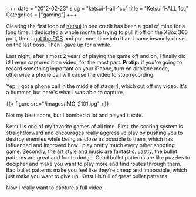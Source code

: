 +++
date = "2012-02-23"
slug = "ketsui-1-all-1cc"
title = "Ketsui 1-ALL 1cc"
Categories = ["gaming"]
+++

Clearing the first loop of [Ketsui](http://en.wikipedia.org/wiki/Ketsui) in one credit has been a goal of mine for a long time. I dedicated a whole month to trying to pull it off on the XBox 360 port, then I [got the PCB](/posts/cave-pgm-boards/) and put more time into it and came insanely close on the last boss. Then I gave up for a while.

Last night, after almost 2 years of playing the game off and on, I finally did it! I even captured it on video, for the most part.  **Protip:** if you're going to record something important on your iPhone, turn on airplane mode, otherwise a phone call will cause the video to stop recording.

Yep, I got a phone call in the middle of stage 4, which cut off my video. It's a bummer, but here's what I was able to capture.

{{< figure src="/images/IMG_2101.jpg" >}}

Not my best score, but I bombed a lot and played it safe.

Ketsui is one of my favorite games of all time.  First, the scoring system is straightforward and encourages really aggressive play by pushing you to destroy enemies while being as close as possible to them, which has influenced and improved how I play pretty much every other shooting game. Secondly, the art style and [music](http://www.youtube.com/watch?v=z472pIce5CY) are fantastic.  Lastly, the bullet patterns are great and fun to dodge.  Good bullet patterns are like puzzles to decipher and make you want to play more and find routes through them.  Bad bullet patterns make you feel like they're cheap and impossible, which just make you want to give up. Ketsui is full of great bullet patterns.

Now I really want to capture a full video...
